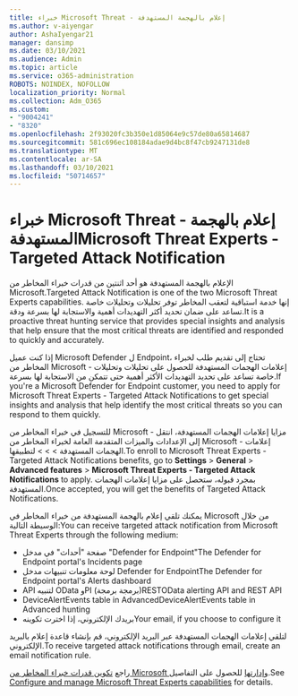 ```yaml
---
title: خبراء Microsoft Threat - إعلام بالهجمة المستهدفة
ms.author: v-aiyengar
author: AshaIyengar21
manager: dansimp
ms.date: 03/10/2021
ms.audience: Admin
ms.topic: article
ms.service: o365-administration
ROBOTS: NOINDEX, NOFOLLOW
localization_priority: Normal
ms.collection: Adm_O365
ms.custom:
- "9004241"
- "8320"
ms.openlocfilehash: 2f93020fc3b350e1d85064e9c57de80a65814687
ms.sourcegitcommit: 581c696ec108184adae9d4bc8f47cb9247131de8
ms.translationtype: MT
ms.contentlocale: ar-SA
ms.lasthandoff: 03/10/2021
ms.locfileid: "50714657"
---
```

# <a name="microsoft-threat-experts---targeted-attack-notification"></a><span data-ttu-id="f0809-102">خبراء Microsoft Threat - إعلام بالهجمة المستهدفة</span><span class="sxs-lookup"><span data-stu-id="f0809-102">Microsoft Threat Experts - Targeted Attack Notification</span></span>

<span data-ttu-id="f0809-103">الإعلام بالهجمة المستهدفة هو أحد اثنتين من قدرات خبراء المخاطر من Microsoft.</span><span class="sxs-lookup"><span data-stu-id="f0809-103">Targeted Attack Notification is one of the two Microsoft Threat Experts capabilities.</span></span> <span data-ttu-id="f0809-104">إنها خدمة استباقية لتعقب المخاطر توفر تحليلات وتحليلات خاصة تساعد على ضمان تحديد أكثر التهديدات أهمية والاستجابة لها بسرعة ودقة.</span><span class="sxs-lookup"><span data-stu-id="f0809-104">It is a proactive threat hunting service that provides special insights and analysis that help ensure that the most critical threats are identified and responded to quickly and accurately.</span></span>

<span data-ttu-id="f0809-105">إذا كنت عميل Microsoft Defender ل Endpoint، تحتاج إلى تقديم طلب لخبراء المخاطر من Microsoft - إعلامات الهجمات المستهدفة للحصول على تحليلات وتحليلات خاصة تساعد على تحديد التهديدات الأكثر أهمية حتى تتمكن من الاستجابة لها بسرعة.</span><span class="sxs-lookup"><span data-stu-id="f0809-105">If you're a Microsoft Defender for Endpoint customer, you need to apply for Microsoft Threat Experts - Targeted Attack Notifications to get special insights and analysis that help identify the most critical threats so you can respond to them quickly.</span></span>

<span data-ttu-id="f0809-106">للتسجيل في خبراء المخاطر من Microsoft - مزايا إعلامات الهجمات المستهدفة، انتقل إلى الإعدادات والميزات المتقدمة العامة لخبراء المخاطر من Microsoft - إعلامات الهجمات المستهدفة  >    >    >   لتطبيقها.</span><span class="sxs-lookup"><span data-stu-id="f0809-106">To enroll to Microsoft Threat Experts - Targeted Attack Notifications benefits, go to **Settings** > **General** > **Advanced features** > **Microsoft Threat Experts - Targeted Attack Notifications** to apply.</span></span> <span data-ttu-id="f0809-107">بمجرد قبوله، ستحصل على مزايا إعلامات الهجمات المستهدفة.</span><span class="sxs-lookup"><span data-stu-id="f0809-107">Once accepted, you will get the benefits of Targeted Attack Notifications.</span></span>

<span data-ttu-id="f0809-108">يمكنك تلقي إعلام بالهجمة المستهدفة من خبراء المخاطر في Microsoft من خلال الوسيطة التالية:</span><span class="sxs-lookup"><span data-stu-id="f0809-108">You can receive targeted attack notification from Microsoft Threat Experts through the following medium:</span></span>

- <span data-ttu-id="f0809-109">صفحة "أحداث" في مدخل "Defender for Endpoint"</span><span class="sxs-lookup"><span data-stu-id="f0809-109">The Defender for Endpoint portal's Incidents page</span></span>
- <span data-ttu-id="f0809-110">لوحة معلومات تنبيهات مدخل Defender for Endpoint</span><span class="sxs-lookup"><span data-stu-id="f0809-110">The Defender for Endpoint portal's Alerts dashboard</span></span>
- <span data-ttu-id="f0809-111">API لتنبيه OData وPI (برمجة برمجة)REST</span><span class="sxs-lookup"><span data-stu-id="f0809-111">OData alerting API and REST API</span></span>
- <span data-ttu-id="f0809-112">DeviceAlertEvents table in Advanced</span><span class="sxs-lookup"><span data-stu-id="f0809-112">DeviceAlertEvents table in Advanced hunting</span></span>
- <span data-ttu-id="f0809-113">بريدك الإلكتروني، إذا اخترت تكوينه</span><span class="sxs-lookup"><span data-stu-id="f0809-113">Your email, if you choose to configure it</span></span>

<span data-ttu-id="f0809-114">لتلقي إعلامات الهجمات المستهدفة عبر البريد الإلكتروني، قم بإنشاء قاعدة إعلام بالبريد الإلكتروني.</span><span class="sxs-lookup"><span data-stu-id="f0809-114">To receive targeted attack notifications through email, create an email notification rule.</span></span> 

<span data-ttu-id="f0809-115">راجع [تكوين قدرات خبراء المخاطر من Microsoft وإدارتها](https://docs.microsoft.com/windows/security/threat-protection/microsoft-defender-atp/configure-microsoft-threat-experts) للحصول على التفاصيل.</span><span class="sxs-lookup"><span data-stu-id="f0809-115">See [Configure and manage Microsoft Threat Experts capabilities](https://docs.microsoft.com/windows/security/threat-protection/microsoft-defender-atp/configure-microsoft-threat-experts) for details.</span></span>
